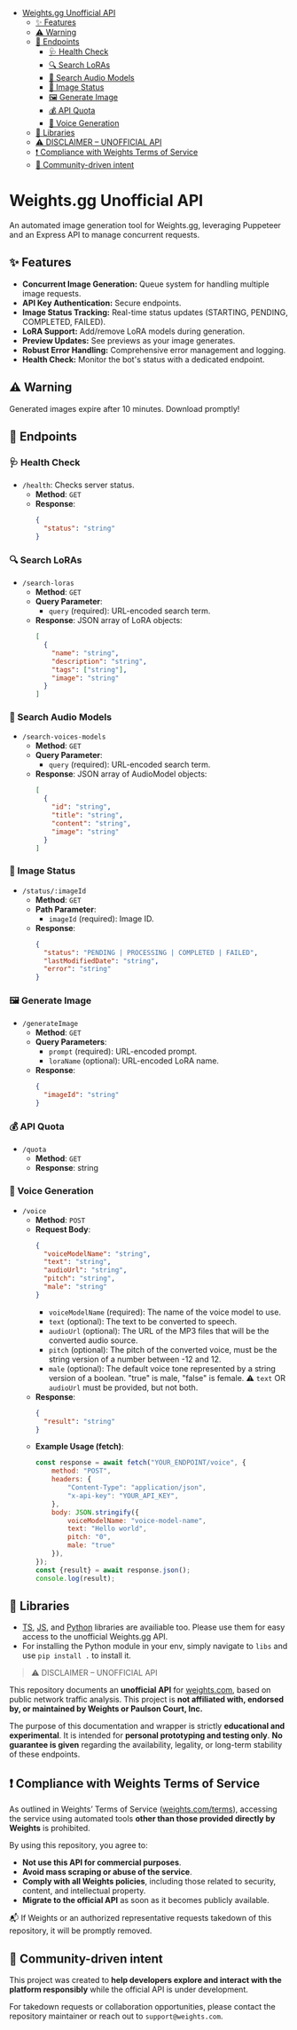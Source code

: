 - [Weights.gg Unofficial API](#weightsgg-unofficial-api)
    - [✨ Features](#-features)
    - [⚠️ Warning](#️-warning)
    - [🚀 Endpoints](#-endpoints)
        - [🩺 Health Check](#health-check)
        - [🔍 Search LoRAs](#search-loras)
        - [🎤 Search Audio Models](#search-audio-models)
        - [🚦 Image Status](#image-status)
        - [🖼️ Generate Image](#generate-image)
        - [💰 API Quota](#api-quota)
        - [🎤 Voice Generation](#-voice-generation)
    - [📖 Libraries](#-libraries)
    - [⚠️ DISCLAIMER – UNOFFICIAL API](#️-disclaimer--unofficial-api)
    - [❗ Compliance with Weights Terms of Service](#-compliance-with-weights-terms-of-service)
    - [🤝 Community-driven intent](#-community-driven-intent)

# Weights.gg Unofficial API

An automated image generation tool for Weights.gg, leveraging Puppeteer and an Express API to manage concurrent requests.

## ✨ Features

- **Concurrent Image Generation:** Queue system for handling multiple image requests.
- **API Key Authentication:** Secure endpoints.
- **Image Status Tracking:** Real-time status updates (STARTING, PENDING, COMPLETED, FAILED).
- **LoRA Support:** Add/remove LoRA models during generation.
- **Preview Updates:** See previews as your image generates.
- **Robust Error Handling:** Comprehensive error management and logging.
- **Health Check:** Monitor the bot's status with a dedicated endpoint.

## ⚠️ Warning

Generated images expire after 10 minutes. Download promptly!
## 🚀 Endpoints

### 🩺 Health Check

- `/health`: Checks server status.
    - **Method**: `GET`
    - **Response**:
        ```json
        {
          "status": "string"
        }
        ```

### 🔍 Search LoRAs

- `/search-loras`
    - **Method**: `GET`
    - **Query Parameter**:
        - `query` (required): URL-encoded search term.
    - **Response**: JSON array of LoRA objects:
        ```json
        [
          {
            "name": "string",
            "description": "string",
            "tags": ["string"],
            "image": "string"
          }
        ]
        ```

### 🎤 Search Audio Models

- `/search-voices-models`
    - **Method**: `GET`
    - **Query Parameter**:
        - `query` (required): URL-encoded search term.
    - **Response**: JSON array of AudioModel objects:
        ```json
        [
          {
            "id": "string",
            "title": "string",
            "content": "string",
            "image": "string"
          }
        ]
        ```

### 🚦 Image Status

- `/status/:imageId`
    - **Method**: `GET`
    - **Path Parameter**:
        - `imageId` (required): Image ID.
    - **Response**:
        ```json
        {
          "status": "PENDING | PROCESSING | COMPLETED | FAILED",
          "lastModifiedDate": "string",
          "error": "string"
        }
        ```

### 🖼️ Generate Image

- `/generateImage`
    - **Method**: `GET`
    - **Query Parameters**:
        - `prompt` (required): URL-encoded prompt.
        - `loraName` (optional): URL-encoded LoRA name.
    - **Response**:
        ```json
        {
          "imageId": "string"
        }
        ```

### 💰 API Quota

- `/quota`
    - **Method**: `GET`
    - **Response**: string

### 🎤 Voice Generation

- `/voice`
    - **Method**: `POST`
    - **Request Body**:
        ```json
        {
          "voiceModelName": "string",
          "text": "string",
          "audioUrl": "string",
          "pitch": "string",
          "male": "string"
        }
        ```
        - `voiceModelName` (required): The name of the voice model to use.
        - `text` (optional): The text to be converted to speech.
        - `audioUrl` (optional): The URL of the MP3 files that will be the converted audio source.
        - `pitch` (optional): The pitch of the converted voice, must be the string version of a number between -12 and 12.
        - `male` (optional): The default voice tone represented by a string version of a boolean. "true" is male, "false" is female.
        ⚠️ `text` OR `audioUrl` must be provided, but not both.
    - **Response**:
        ```json
        {
          "result": "string"
        }
        ```
    - **Example Usage (fetch)**:
        ```javascript
        const response = await fetch("YOUR_ENDPOINT/voice", {
            method: "POST",
            headers: {
                "Content-Type": "application/json",
                "x-api-key": "YOUR_API_KEY",
            },
            body: JSON.stringify({
                voiceModelName: "voice-model-name",
                text: "Hello world",
                pitch: "0",
                male: "true"
            }),
        });
        const {result} = await response.json();
        console.log(result);
        ```

## 📖 Libraries
- [TS](https://github.com/fox3000foxy/weights.gg-api/blob/main/libs/weights-api.ts), [JS](https://github.com/fox3000foxy/weights.gg-api/blob/main/libs/weights-api.js), and [Python](https://github.com/fox3000foxy/weights.gg-api/blob/main/libs/weights-api.py) libraries are availiable too. Please use them for easy access to the unofficial Weights.gg API.
- For installing the Python module in your env, simply navigate to `libs` and use `pip install .` to install it.

> ⚠️ DISCLAIMER – UNOFFICIAL API

This repository documents an **unofficial API** for [weights.com](https://www.weights.com), based on public network traffic analysis. This project is **not affiliated with, endorsed by, or maintained by Weights or Paulson Court, Inc.**

The purpose of this documentation and wrapper is strictly **educational and experimental**. It is intended for **personal prototyping and testing only**. **No guarantee is given** regarding the availability, legality, or long-term stability of these endpoints.

## ❗ Compliance with Weights Terms of Service

As outlined in Weights’ Terms of Service ([weights.com/terms](https://www.weights.com/terms)), accessing the service using automated tools **other than those provided directly by Weights** is prohibited.

By using this repository, you agree to:

- **Not use this API for commercial purposes**.
- **Avoid mass scraping or abuse of the service**.
- **Comply with all Weights policies**, including those related to security, content, and intellectual property.
- **Migrate to the official API** as soon as it becomes publicly available.

📬 If Weights or an authorized representative requests takedown of this repository, it will be promptly removed.

## 🤝 Community-driven intent

This project was created to **help developers explore and interact with the platform responsibly** while the official API is under development.

For takedown requests or collaboration opportunities, please contact the repository maintainer or reach out to `support@weights.com`.
